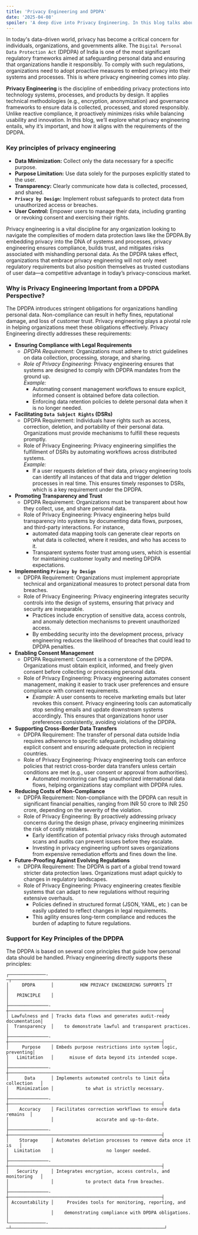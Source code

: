 ```yaml
---
title: 'Privacy Engineering and DPDPA'
date: '2025-04-08'
spoiler: 'A deep dive into Privacy Engineering. In this blog talks about DPDPA and why privacy engineering is important'
---
```


In today's data-driven world, privacy has become a critical concern for individuals, organizations, and governments alike. The `Digital Personal Data Protection Act` (DPDPA) of India is one of the most significant regulatory frameworks aimed at safeguarding personal data and ensuring that organizations handle it responsibly. To comply with such regulations, organizations need to adopt proactive measures to embed privacy into their systems and processes. This is where privacy engineering comes into play.  

**Privacy Engineering** is the discipline of embedding privacy protections into technology systems, processes, and products by design. It applies technical methodologies (e.g., encryption, anonymization) and governance frameworks to ensure data is collected, processed, and stored responsibly. Unlike reactive compliance, it proactively minimizes risks while balancing usability and innovation.
In this blog, we’ll explore what privacy engineering entails, why it’s important, and how it aligns with the requirements of the DPDPA.

### Key principles of privacy engineering
- **Data Minimization:** Collect only the data necessary for a specific purpose.  
- **Purpose Limitation:** Use data solely for the purposes explicitly stated to the user.  
- **Transparency:** Clearly communicate how data is collected, processed, and shared.  
- **`Privacy by Design`:** Implement robust safeguards to protect data from unauthorized access or breaches.
- **User Control:** Empower users to manage their data, including granting or revoking consent and exercising their rights.  

Privacy engineering is a vital discipline for any organization looking to navigate the complexities of modern data protection laws like the DPDPA.By embedding privacy into the DNA of systems and processes, privacy engineering ensures compliance, builds trust, and mitigates risks associated with mishandling personal data.
As the DPDPA takes effect, organizations that embrace privacy engineering will not only meet regulatory requirements but also position themselves as trusted custodians of user data—a competitive advantage in today’s privacy-conscious market.  

### Why is Privacy Engineering Important from a DPDPA Perspective?
The DPDPA introduces stringent obligations for organizations handling personal data. Non-compliance can result in hefty fines, reputational damage, and loss of customer trust. Privacy engineering plays a pivotal role in helping organizations meet these obligations effectively. Privacy Engineering directly addresses these requirements:  
- **Ensuring Compliance with Legal Requirements**
  - *DPDPA Requirement:* Organizations must adhere to strict guidelines on data collection, processing, storage, and sharing.
  - *Role of Privacy Engineering:*
    Privacy engineering ensures that systems are designed to comply with DPDPA mandates from the ground up.  
    *Example:* 
    - Automating consent management workflows to ensure explicit, informed consent is obtained before data collection. 
    - Enforcing data retention policies to delete personal data when it is no longer needed.
- **Facilitating `Data Subject Rights` (DSRs)**
  - DPDPA Requirement: Individuals have rights such as access, correction, deletion, and portability of their personal data. Organizations must provide mechanisms to fulfill these requests promptly.
  - Role of Privacy Engineering:
    Privacy engineering simplifies the fulfillment of DSRs by automating workflows across distributed systems.  
    *Example:*
    - If a user requests deletion of their data, privacy engineering tools can identify all instances of that data and trigger deletion processes in real time. This ensures timely responses to DSRs, which is a key requirement under the DPDPA.
- **Promoting Transparency and Trust**
  - DPDPA Requirement: Organizations must be transparent about how they collect, use, and share personal data.
  - Role of Privacy Engineering:
    Privacy engineering helps build transparency into systems by documenting data flows, purposes, and third-party interactions.
    For instance, 
    - automated data mapping tools can generate clear reports on what data is collected, where it resides, and who has access to it.
    - Transparent systems foster trust among users, which is essential for maintaining customer loyalty and meeting DPDPA expectations.
- **Implementing `Privacy by Design`**
  - DPDPA Requirement: Organizations must implement appropriate technical and organizational measures to protect personal data from breaches.
  - Role of Privacy Engineering:
    Privacy engineering integrates security controls into the design of systems, ensuring that privacy and security are inseparable.
    - Practices include encryption of sensitive data, access controls, and anomaly detection mechanisms to prevent unauthorized access.
    - By embedding security into the development process, privacy engineering reduces the likelihood of breaches that could lead to DPDPA penalties.
- **Enabling Consent Management**
  - DPDPA Requirement: Consent is a cornerstone of the DPDPA. Organizations must obtain explicit, informed, and freely given consent before collecting or processing personal data.
  - Role of Privacy Engineering:
    Privacy engineering automates consent management, making it easier to track user preferences and ensure compliance with consent requirements.   
    - *Example:* A user consents to receive marketing emails but later revokes this consent. Privacy engineering tools can automatically stop sending emails and update downstream systems accordingly. This ensures that organizations honor user preferences consistently, avoiding violations of the DPDPA.
- **Supporting Cross-Border Data Transfers**
  - DPDPA Requirement: The transfer of personal data outside India requires adherence to specific safeguards, including obtaining explicit consent and ensuring adequate protection in recipient countries.
  - Role of Privacy Engineering:
    Privacy engineering tools can enforce policies that restrict cross-border data transfers unless certain conditions are met (e.g., user consent or approval from authorities).
     - Automated monitoring can flag unauthorized international data flows, helping organizations stay compliant with DPDPA rules.
- **Reducing Costs of Non-Compliance**
  - DPDPA Requirement: Non-compliance with the DPDPA can result in significant financial penalties, ranging from INR 50 crore to INR 250 crore, depending on the severity of the violation.
  - Role of Privacy Engineering:
    By proactively addressing privacy concerns during the design phase, privacy engineering minimizes the risk of costly mistakes.  
    - Early identification of potential privacy risks through automated scans and audits can prevent issues before they escalate.
    - Investing in privacy engineering upfront saves organizations from expensive remediation efforts and fines down the line.
- **Future-Proofing Against Evolving Regulations**
  - DPDPA Requirement: The DPDPA is part of a global trend toward stricter data protection laws. Organizations must adapt quickly to changes in regulatory landscapes.
  - Role of Privacy Engineering:
    Privacy engineering creates flexible systems that can adapt to new regulations without requiring extensive overhauls.
    - Policies defined in structured format (JSON, YAML, etc ) can be easily updated to reflect changes in legal requirements.
    - This agility ensures long-term compliance and reduces the burden of adapting to future regulations.


### Support for Key Principles of the DPDPA
The DPDPA is based on several core principles that guide how personal data should be handled. Privacy engineering directly supports these principles:   
```
┌──────────────-─┬──────────────────────────────────────────────────────────┐
│     DPDPA      │          HOW PRIVACY ENGINEERING SUPPORTS IT             │
│   PRINCIPLE    │                                                          │
├───────────────-┼──────────────────────────────────────────────────────────┤
│ Lawfulness and │ Tracks data flows and generates audit-ready documentation│
│  Transparency  │    to demonstrate lawful and transparent practices.      │
├───────────────-┼──────────────────────────────────────────────────────────┤
│     Purpose    │ Embeds purpose restrictions into system logic, preventing│
│   Limitation   │      misuse of data beyond its intended scope.           │
├───────────────-┼──────────────────────────────────────────────────────────┤
│      Data      │ Implements automated controls to limit data collection   │
│   Minimization │            to what is strictly necessary.                │
├───────────────-┼──────────────────────────────────────────────────────────┤
│    Accuracy    │ Facilitates correction workflows to ensure data remains  │
│                │                accurate and up-to-date.                  │
├───────────────-┼──────────────────────────────────────────────────────────┤
│    Storage     │ Automates deletion processes to remove data once it is   │
│  Limitation    │                    no longer needed.                     │
├───────────────-┼──────────────────────────────────────────────────────────┤
│   Security     │ Integrates encryption, access controls, and monitoring   │
│                │            to protect data from breaches.                │
├───────────────-┼──────────────────────────────────────────────────────────┤
│ Accountability │     Provides tools for monitoring, reporting, and        │
│                │    demonstrating compliance with DPDPA obligations.      │
└──────────────-─┴──────────────────────────────────────────────────────────┘
```